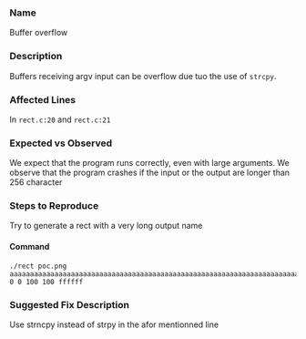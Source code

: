 ### Name
Buffer overflow

### Description
Buffers receiving argv input can be overflow due tuo the use of `strcpy`.

### Affected Lines
In `rect.c:20` and `rect.c:21`

### Expected vs Observed
We expect that the program runs correctly, even with large arguments.
We observe that the program crashes if the input or the output are longer than 256 character


### Steps to Reproduce
Try to generate a rect with a very long output name

#### Command
```
./rect poc.png aaaaaaaaaaaaaaaaaaaaaaaaaaaaaaaaaaaaaaaaaaaaaaaaaaaaaaaaaaaaaaaaaaaaaaaaaaaaaaaaaaaaaaaaaaaaaaaaaaaaaaaaaaaaaaaaaaaaaaaaaaaaaaaaaaaaaaaaaaaaaaaaaaaaaaaaaaaaaaaaaaaaaaaaaaaaaaaaaaaaaaaaaaaaaaaaaaaaaaaaaaaaaaaaaaaaaaaaaaaaaaaaaaaaaaaaaaaaaaaaaaaaaaaaaaaaaaaaaaaa.png 0 0 100 100 ffffff
```
### Suggested Fix Description
Use strncpy instead of strpy in the afor mentionned line